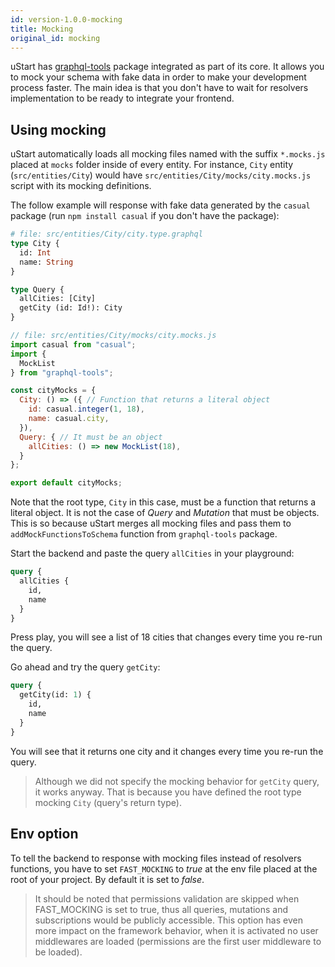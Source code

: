```yaml
---
id: version-1.0.0-mocking
title: Mocking
original_id: mocking
---
```


uStart has [graphql-tools](https://www.apollographql.com/docs/graphql-tools/) package integrated as part of its core. It allows you to mock your schema with fake data in order to make your development process faster. The main idea is that you don't have to wait for resolvers implementation to be ready to integrate your frontend.

## Using mocking

uStart automatically loads all mocking files named with the suffix `*.mocks.js` placed at `mocks` folder inside of every entity. For instance, `City` entity (`src/entities/City`) would have `src/entities/City/mocks/city.mocks.js` script with its mocking definitions.

The follow example will response with fake data generated by the `casual` package (run `npm install casual` if you don't have the package):

```graphql
# file: src/entities/City/city.type.graphql
type City {
  id: Int
  name: String
}

type Query {
  allCities: [City]
  getCity (id: Id!): City
}
```

```javascript
// file: src/entities/City/mocks/city.mocks.js
import casual from "casual";
import {
  MockList
} from "graphql-tools";

const cityMocks = {
  City: () => ({ // Function that returns a literal object
    id: casual.integer(1, 18),
    name: casual.city,
  }),
  Query: { // It must be an object
    allCities: () => new MockList(18),
  }
};

export default cityMocks;
```

Note that the root type, `City` in this case, must be a function that returns a literal object. It is not the case of *Query* and *Mutation* that must be objects. This is so because uStart merges all mocking files and pass them  to `addMockFunctionsToSchema` function from `graphql-tools` package.

Start the backend and paste the query `allCities` in your playground:
```graphql
query {
  allCities {
    id,
    name
  }
}
```

Press play, you will see a list of 18 cities that changes every time you re-run the query.

Go ahead and try the query `getCity`:
```graphql
query {
  getCity(id: 1) {
    id,
    name
  }
}
```

You will see that it returns one city and it changes every time you re-run the query.

> Although we did not specify the mocking behavior for `getCity` query, it works anyway. That is because you have defined the root type mocking `City` (query's return type).

## Env option

To tell the backend to response with mocking files instead of resolvers functions, you have to set `FAST_MOCKING` to *true* at the env file placed at the root of your project. By default it is set to *false*.

> It should be noted that permissions validation are skipped when FAST_MOCKING is set to true, thus all queries, mutations and subscriptions would be publicly accessible. This option has even more impact on the framework behavior, when it is activated no user middlewares are loaded (permissions are the first user middleware to be loaded).
